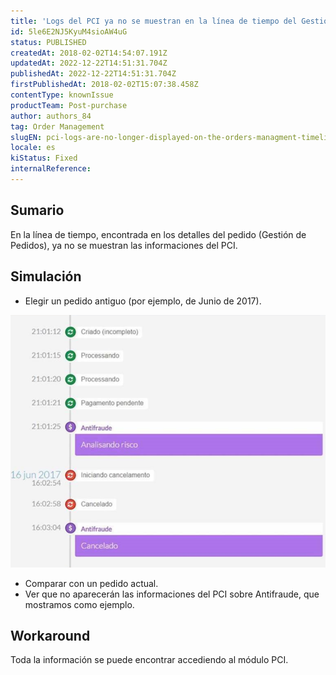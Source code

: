 ```yaml
---
title: 'Logs del PCI ya no se muestran en la línea de tiempo del Gestión de Pedidos'
id: 5le6E2NJ5KyuM4sioAW4uG
status: PUBLISHED
createdAt: 2018-02-02T14:54:07.191Z
updatedAt: 2022-12-22T14:51:31.704Z
publishedAt: 2022-12-22T14:51:31.704Z
firstPublishedAt: 2018-02-02T15:07:38.458Z
contentType: knownIssue
productTeam: Post-purchase
author: authors_84
tag: Order Management
slugEN: pci-logs-are-no-longer-displayed-on-the-orders-managment-timeline
locale: es
kiStatus: Fixed
internalReference: 
---
```


## Sumario

En la línea de tiempo, encontrada en los detalles del pedido (Gestión de Pedidos), ya no se muestran las informaciones del PCI.


## Simulación

- Elegir un pedido antiguo (por ejemplo, de Junio de 2017).

![pedido com log pci](https://raw.githubusercontent.com/vtexdocs/help-center-content/refs/heads/main/docs/es/known-issues/Post-purchase/logs-del-pci-ya-no-se-muestran-en-la-linea-de-tiempo-del-gestion-de-pedidos_1.PNG)

- Comparar con un pedido actual.
- Ver que no aparecerán las informaciones del PCI sobre Antifraude, que mostramos como ejemplo.

## Workaround

Toda la información se puede encontrar accediendo al módulo PCI.


